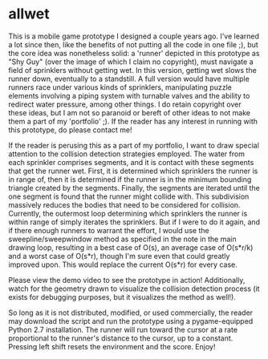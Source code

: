 # allwet
This is a mobile game prototype I designed a couple years ago. I've learned a lot since then, like the benefits of not putting all the code in one file ;), but the core idea was nonetheless solid: a 'runner' depicted in this prototype as "Shy Guy" (over the image of which I claim no copyright), must navigate a field of sprinklers without getting wet. In this version, getting wet slows the runner down, eventually to a standstill. A full version would have multiple runners race under various kinds of sprinklers, manipulating puzzle elements involving a piping system with turnable valves and the ability to redirect water pressure, among other things. I do retain copyright over these ideas, but I am not so paranoid or bereft of other ideas to not make them a part of my 'portfolio' ;). If the reader has any interest in running with this prototype, do please contact me! 

If the reader is perusing this as a part of my portfolio, I want to draw special attention to the collision detection strategies employed. The water from each sprinkler comprises segments, and it is contact with these segments that get the runner wet. First, it is determined which sprinklers the runner is in range of, then it is determined if the runner is in the minimum bounding triangle created by the segments. Finally, the segments are iterated until the one segment is found that the runner might collide with. This subdivision massively reduces the bodies that need to be considered for collision.
Currently, the outermost loop determining which sprinklers the runner is within range of simply iterates the sprinklers. But if I were to do it again, and if there enough runners to warrant the effort, I would use the sweepline/sweepwindow method as specified in the note in the main drawing loop, resulting in a best case of O(s), an average case of O(s\*r/k) and a worst case of O(s\*r), though I'm sure even that could greatly improved upon. This would replace the current O(s\*r) for every case.

Please view the demo video to see the prototype in action! Additionally, watch for the geometry drawn to visualize the collision detection process (it exists for debugging purposes, but it visualizes the method as well!).

So long as it is not distributed, modified, or used commercially, the reader may download the script and run the prototype using a pygame-equipped Python 2.7 installation. The runner will run toward the cursor at a rate proportional to the runner's distance to the cursor, up to a constant. Pressing left shift resets the environment and the score. Enjoy!
